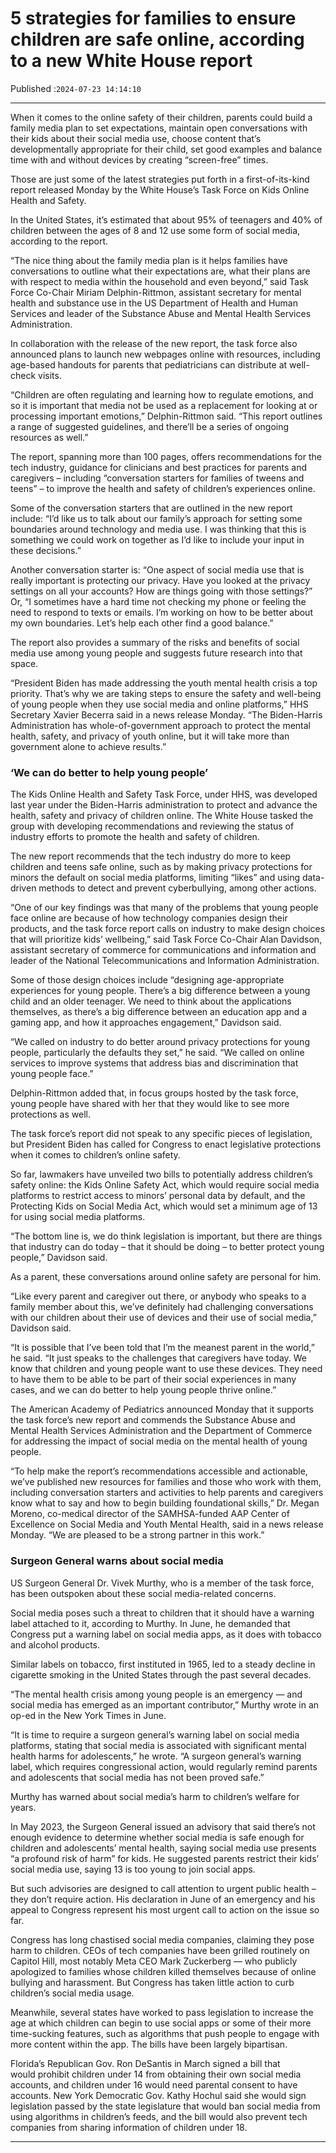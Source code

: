 # 5 strategies for families to ensure children are safe online, according to a new White House report

Published :`2024-07-23 14:14:10`

---

When it comes to the online safety of their children, parents could build a family media plan to set expectations, maintain open conversations with their kids about their social media use, choose content that’s developmentally appropriate for their child, set good examples and balance time with and without devices by creating “screen-free” times.

Those are just some of the latest strategies put forth in a first-of-its-kind report released Monday by the White House’s Task Force on Kids Online Health and Safety.

In the United States, it’s estimated that about 95% of teenagers and 40% of children between the ages of 8 and 12 use some form of social media, according to the report.

“The nice thing about the family media plan is it helps families have conversations to outline what their expectations are, what their plans are with respect to media within the household and even beyond,” said Task Force Co-Chair Miriam Delphin-Rittmon, assistant secretary for mental health and substance use in the US Department of Health and Human Services and leader of the Substance Abuse and Mental Health Services Administration.

In collaboration with the release of the new report, the task force also announced plans to launch new webpages online with resources, including age-based handouts for parents that pediatricians can distribute at well-check visits.

“Children are often regulating and learning how to regulate emotions, and so it is important that media not be used as a replacement for looking at or processing important emotions,” Delphin-Rittmon said. “This report outlines a range of suggested guidelines, and there’ll be a series of ongoing resources as well.”

The report, spanning more than 100 pages, offers recommendations for the tech industry, guidance for clinicians and best practices for parents and caregivers – including “conversation starters for families of tweens and teens” – to improve the health and safety of children’s experiences online.

Some of the conversation starters that are outlined in the new report include: “I’d like us to talk about our family’s approach for setting some boundaries around technology and media use. I was thinking that this is something we could work on together as I’d like to include your input in these decisions.”

Another conversation starter is: “One aspect of social media use that is really important is protecting our privacy. Have you looked at the privacy settings on all your accounts? How are things going with those settings?” Or, “I sometimes have a hard time not checking my phone or feeling the need to respond to texts or emails. I’m working on how to be better about my own boundaries. Let’s help each other find a good balance.”

The report also provides a summary of the risks and benefits of social media use among young people and suggests future research into that space.

“President Biden has made addressing the youth mental health crisis a top priority. That’s why we are taking steps to ensure the safety and well-being of young people when they use social media and online platforms,” HHS Secretary Xavier Becerra said in a news release Monday. “The Biden-Harris Administration has whole-of-government approach to protect the mental health, safety, and privacy of youth online, but it will take more than government alone to achieve results.”

### ‘We can do better to help young people’

The Kids Online Health and Safety Task Force, under HHS, was developed last year under the Biden-Harris administration to protect and advance the health, safety and privacy of children online. The White House tasked the group with developing recommendations and reviewing the status of industry efforts to promote the health and safety of children.

The new report recommends that the tech industry do more to keep children and teens safe online, such as by making privacy protections for minors the default on social media platforms, limiting “likes” and using data-driven methods to detect and prevent cyberbullying, among other actions.

“One of our key findings was that many of the problems that young people face online are because of how technology companies design their products, and the task force report calls on industry to make design choices that will prioritize kids’ wellbeing,” said Task Force Co-Chair Alan Davidson, assistant secretary of commerce for communications and information and leader of the National Telecommunications and Information Administration.

Some of those design choices include “designing age-appropriate experiences for young people. There’s a big difference between a young child and an older teenager. We need to think about the applications themselves, as there’s a big difference between an education app and a gaming app, and how it approaches engagement,” Davidson said.

“We called on industry to do better around privacy protections for young people, particularly the defaults they set,” he said. “We called on online services to improve systems that address bias and discrimination that young people face.”

Delphin-Rittmon added that, in focus groups hosted by the task force, young people have shared with her that they would like to see more protections as well.

The task force’s report did not speak to any specific pieces of legislation, but President Biden has called for Congress to enact legislative protections when it comes to children’s online safety.

So far, lawmakers have unveiled two bills to potentially address children’s safety online: the Kids Online Safety Act, which would require social media platforms to restrict access to minors’ personal data by default, and the Protecting Kids on Social Media Act, which would set a minimum age of 13 for using social media platforms.

“The bottom line is, we do think legislation is important, but there are things that industry can do today – that it should be doing – to better protect young people,” Davidson said.

As a parent, these conversations around online safety are personal for him.

“Like every parent and caregiver out there, or anybody who speaks to a family member about this, we’ve definitely had challenging conversations with our children about their use of devices and their use of social media,” Davidson said.

“It is possible that I’ve been told that I’m the meanest parent in the world,” he said. “It just speaks to the challenges that caregivers have today. We know that children and young people want to use these devices. They need to have them to be able to be part of their social experiences in many cases, and we can do better to help young people thrive online.”

The American Academy of Pediatrics announced Monday that it supports the task force’s new report and commends the Substance Abuse and Mental Health Services Administration and the Department of Commerce for addressing the impact of social media on the mental health of young people.

“To help make the report’s recommendations accessible and actionable, we’ve published new resources for families and those who work with them, including conversation starters and activities to help parents and caregivers know what to say and how to begin building foundational skills,” Dr. Megan Moreno, co-medical director of the SAMHSA-funded AAP Center of Excellence on Social Media and Youth Mental Health, said in a news release Monday. “We are pleased to be a strong partner in this work.”

### Surgeon General warns about social media

US Surgeon General Dr. Vivek Murthy, who is a member of the task force, has been outspoken about these social media-related concerns.

Social media poses such a threat to children that it should have a warning label attached to it, according to Murthy. In June, he demanded that Congress put a warning label on social media apps, as it does with tobacco and alcohol products.

Similar labels on tobacco, first instituted in 1965, led to a steady decline in cigarette smoking in the United States through the past several decades.

“The mental health crisis among young people is an emergency — and social media has emerged as an important contributor,” Murthy wrote in an op-ed in the New York Times in June.

“It is time to require a surgeon general’s warning label on social media platforms, stating that social media is associated with significant mental health harms for adolescents,” he wrote. “A surgeon general’s warning label, which requires congressional action, would regularly remind parents and adolescents that social media has not been proved safe.”

Murthy has warned about social media’s harm to children’s welfare for years.

In May 2023, the Surgeon General issued an advisory that said there’s not enough evidence to determine whether social media is safe enough for children and adolescents’ mental health, saying social media use presents “a profound risk of harm” for kids. He suggested parents restrict their kids’ social media use, saying 13 is too young to join social apps.

But such advisories are designed to call attention to urgent public health – they don’t require action. His declaration in June of an emergency and his appeal to Congress represent his most urgent call to action on the issue so far.

Congress has long chastised social media companies, claiming they pose harm to children. CEOs of tech companies have been grilled routinely on Capitol Hill, most notably Meta CEO Mark Zuckerberg — who publicly apologized to families whose children killed themselves because of online bullying and harassment. But Congress has taken little action to curb children’s social media usage.

Meanwhile, several states have worked to pass legislation to increase the age at which children can begin to use social apps or some of their more time-sucking features, such as algorithms that push people to engage with more content within the app. The bills have been largely bipartisan.

Florida’s Republican Gov. Ron DeSantis in March signed a bill that would prohibit children under 14 from obtaining their own social media accounts, and children under 16 would need parental consent to have accounts. New York Democratic Gov. Kathy Hochul said she would sign legislation passed by the state legislature that would ban social media from using algorithms in children’s feeds, and the bill would also prevent tech companies from sharing information of children under 18.

---

